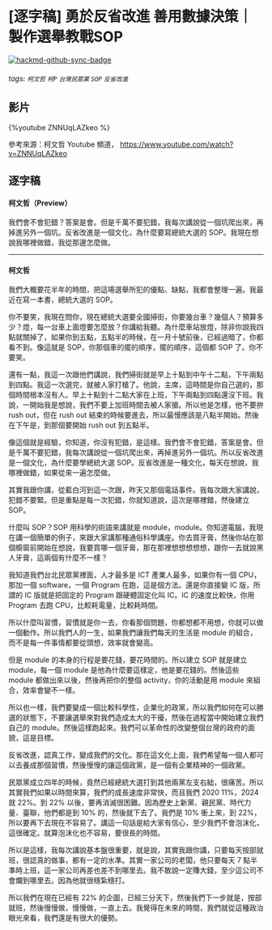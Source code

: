 # [逐字稿] 勇於反省改進 善用數據決策｜製作選舉教戰SOP

[![hackmd-github-sync-badge](https://hackmd.io/NejHNbTSRVy_0XAYdE99Vw/badge)](https://hackmd.io/NejHNbTSRVy_0XAYdE99Vw)


###### tags: `柯文哲` `柯P` `台灣民眾黨` `SOP` `反省改進`

## 影片

{%youtube ZNNUqLAZkeo %}

參考來源：柯文哲 Youtube 頻道， https://www.youtube.com/watch?v=ZNNUqLAZkeo


## 逐字稿

#### 柯文哲（Preview）

我們會不會犯錯？答案是會。但是千萬不要犯錯，我每次講說從一個坑爬出來，再掉進另外一個坑。反省改進是一個文化，為什麼要寫總統大選的 SOP。我現在想說我哪裡做錯，我從那邊怎麼做。

---

#### 柯文哲

我們大概要花半年的時間，把這場選舉所犯的優點、缺點，我都會整理一遍。我最近在寫一本書，總統大選的 SOP。

你不要笑，我現在問你，現在總統大選要全國掃街，你要幾台車？幾個人？預算多少？燈，每一台車上面燈要怎麼放？你講給我聽。為什麼車站放燈，除非你說我四點就關掉了，如果你到五點，五點半的時候，在一月十號前後，已經過暗了，你都看不到。像這就是 SOP，你那個車的擺的順序，擺的順序，這個都 SOP 了。你不要笑。

還有一點，我這一次跟他們講說，我們掃街就是早上十點到中午十二點，下午兩點到四點。我這一次選完，就被人家打槍了。他說，主席，這時間是你自己選的，那個時間根本沒有人。早上十點到十二點大家在上班，下午兩點到四點還沒下班。我說，一開始我是想說，我們不要上加班時間去被人家搶。所以他是怎樣，他不要拚 rush out，但在 rush out 結束的時候要進去，所以最慢應該是八點半開始。然後在下午是，到那個要開始 rush out 到五點半。

像這個就是經驗，你知道，你沒有犯錯，是這樣。我們會不會犯錯，答案是會。但是千萬不要犯錯，我每次講說從一個坑爬出來，再掉進另外一個坑。所以反省改進是一個文化，為什麼要學總統大選 SOP。反省改進是一種文化，每天在想說，我哪裡做錯，如果從來一遍怎麼做。

其實我跟你講，從藍白河到這一次跟，昨天又那個電話事件。我每次跟大家講說，犯錯不要緊。但是重點是每一次犯錯，你就知道說，這次是哪裡錯，然後建立 SOP。

什麼叫 SOP？SOP 用科學的術語來講就是 module，module。你知道電腦，我現在講一個簡單的例子，來跟大家講那種通俗科學講座。你去買牙膏，然後你站在那個櫥窗前開始在想說，我要買哪一個牙膏，那在那裡想想想想想，跟你一去就說黑人牙膏，這兩個有什麼不一樣？

我知道我們台北民眾黨裡面，人才最多是 ICT 產業人最多，如果你有一個 CPU，那加一個 software，一個 Program 在跑，這是個方法。還是你直接變 IC 版，所謂的 IC 版就是把固定的 Program 跟硬體固定化叫 IC。IC 的速度比較快，你用 Program 去跑 CPU，比較耗電量，比較耗時間。

所以什麼叫習慣，習慣就是你一去，你看那個問題，你都想都不用想，你就可以做一個動作。所以我們人的一生，如果我們讓我們每天的生活是 module 的組合，而不是每一件事情都要從頭想，效率就會變高。

但是 module 的本身的行程是要花錢，要花時間的。所以建立 SOP 就是建立 module，每一個 module 是他為什麼要這樣定，他是要花錢的。然後這些 module 都做出來以後，然後再把你的整個 activity，你的活動是用 module 來組合，效率會變不一樣。

所以也一樣，我們要變成一個比較科學性，企業化的政黨，所以我們如何在可以勝選的狀態下，不要讓選舉來對我們造成太大的干擾，然後在過程當中開始建立我們自己的 module。然後這樣跑起來。我們可以革命性的改變整個台灣的政府的面貌，這是目標。

反省改進，認真工作，變成我們的文化。那在這文化上面，我們希望每一個人都可以去養成那個習慣，然後慢慢的讓這個政黨，是一個有企業精神的一個政黨。

民眾黨成立四年的時候，竟然已經總統大選打到其他兩黨左支右絀，很痛苦。所以其實我們如果以時間來算，我們的成長速度非常快，而且我們 2020 11%，2024 就 22%。到 22% 以後，要再消滅很困難。因為歷史上新黨、親民黨、時代力量、臺聯，他們都是到 10% 的，然後就下去了。我們是 10% 衝上來，到 22%，所以要再下去現在不容易了。講這一句話是給大家有信心，至少我們不會泡沫化，這很確定。就算泡沫化也不容易，要很長的時間。

所以是這樣，我每次講說基本盤很重要，就是說，其實我跟你講，只要每天按部就班，很認真的做事，都有一定的水準。其實一家公司的老闆，他只要每天 7 點半準時上班，這一家公司再差也差不到哪里去。我不敢說一定賺大錢，至少這公司不會爛到哪里去。因為他就很穩紮穩打。

所以我們在現在已經有 22% 的企圖，已經三分天下，然後我們下一步就是，按部就班，然後慢慢做，慢慢做，一直上去。我覺得在未來的時間，我們就從這種政治眼光來看，我們還是有很大的優勢。

